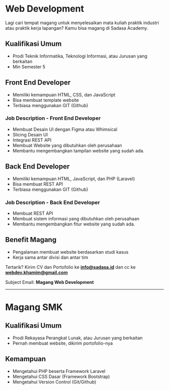 # Web Development
Lagi cari tempat magang untuk menyelesaikan mata kuliah praktik industri atau praktik kerja lapangan? Kamu bisa magang di Sadasa Academy.

## Kualifikasi Umum
- Prodi Teknik Informatika, Teknologi Informasi, atau Jurusan yang berkaitan
- Min Semester 5

## Front End Developer
- Memiliki kemampuan HTML, CSS, dan JavaScript
- Bisa membuat template website
- Terbiasa menggunakan GIT (Github)

### Job Description - Front End Developer
- Membuat Desain UI dengan Figma atau Whimsical
- Slicing Desain UI
- Integrasi REST API
- Membuat Website yang dibutuhkan oleh perusahaan
- Membantu mengembangkan tampilan website yang sudah ada.

## Back End Developer
- Memiliki kemampuan HTML, JavaScript, dan PHP (Laravel)
- Bisa membuat REST API
- Terbiasa menggunakan GIT (Github)

### Job Description - Back End Developer
- Membuat REST API
- Membuat sistem informasi yang dibutuhkan oleh perusahaan
- Membantu mengembangkan fitur website yang sudah ada.

## Benefit Magang
- Pengalaman membuat website berdasarkan studi kasus
- Kerja sama antar divisi dan antar tim

Tertarik? Kirim CV dan Portofolio ke **info@sadasa.id** dan cc ke **webdev.khamim@gmail.com** 

Subject Email: **Magang Web Development**

-----------------------------------

# Magang SMK

## Kualifikasi Umum
- Prodi Rekayasa Perangkat Lunak, atau Jurusan yang berkaitan
- Pernah membuat website, dikirim portofolio-nya

## Kemampuan
- Mengetahui PHP beserta Framework Laravel
- Mengetahui CSS Dasar (Framework Bootstrap)
- Mengetahui Version Control (Git/Github)

